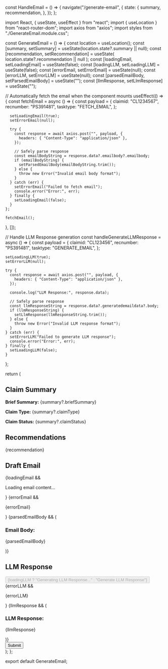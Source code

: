 const HandleEmail = () => {
  navigate("/generate-email", {
    state: {
      summary,
      recommendation,
    },
  });
};







import React, { useState, useEffect } from "react";
import { useLocation } from "react-router-dom";
import axios from "axios";
import styles from "./GenerateEmail.module.css";

const GenerateEmail = () => {
  const location = useLocation();
  const [summary, setSummary] = useState(location.state?.summary || null);
  const [recommendation, setRecommendation] = useState(
    location.state?.recommendation || null
  );
  const [loadingEmail, setLoadingEmail] = useState(false);
  const [loadingLLM, setLoadingLLM] = useState(false);
  const [errorEmail, setErrorEmail] = useState(null);
  const [errorLLM, setErrorLLM] = useState(null);
  const [parsedEmailBody, setParsedEmailBody] = useState("");
  const [llmResponse, setLlmResponse] = useState("");

  // Automatically fetch the email when the component mounts
  useEffect(() => {
    const fetchEmail = async () => {
      const payload = {
        claimid: "CL1234567",
        recnumber: "PS391481",
        tasktype: "FETCH_EMAIL",
      };

      setLoadingEmail(true);
      setErrorEmail(null);

      try {
        const response = await axios.post("", payload, {
          headers: { "Content-Type": "application/json" },
        });

        // Safely parse response
        const emailBodyString = response.data?.emailbody?.emailbody;
        if (emailBodyString) {
          setParsedEmailBody(emailBodyString.trim());
        } else {
          throw new Error("Invalid email body format");
        }
      } catch (err) {
        setErrorEmail("Failed to fetch email");
        console.error("Error:", err);
      } finally {
        setLoadingEmail(false);
      }
    };

    fetchEmail();
  }, []);

  // Handle LLM Response generation
  const handleGenerateLLMResponse = async () => {
    const payload = {
      claimid: "CL123456",
      recnumber: "PS391481",
      tasktype: "GENERATE_EMAIL",
    };

    setLoadingLLM(true);
    setErrorLLM(null);

    try {
      const response = await axios.post("", payload, {
        headers: { "Content-Type": "application/json" },
      });

      console.log("LLM Response:", response.data);

      // Safely parse response
      const llmResponseString = response.data?.generatedemaildata?.body;
      if (llmResponseString) {
        setLlmResponse(llmResponseString.trim());
      } else {
        throw new Error("Invalid LLM response format");
      }
    } catch (err) {
      setErrorLLM("Failed to generate LLM response");
      console.error("Error:", err);
    } finally {
      setLoadingLLM(false);
    }
  };

  return (
    <div className={styles.container}>
      <div className={styles.leftSection}>
        <div className={styles.sectionWindow}>
          <h2>Claim Summary</h2>
          <p><strong>Brief Summary:</strong> {summary?.briefSummary}</p>
          <p><strong>Claim Type:</strong> {summary?.claimType}</p>
          <p><strong>Claim Status:</strong> {summary?.claimStatus}</p>
        </div>
        <div className={styles.sectionWindow}>
          <h2>Recommendations</h2>
          <p>{recommendation}</p>
        </div>
      </div>
      <div className={styles.rightSection}>
        <div className={styles.sectionWindow}>
          <h2>Draft Email</h2>
          {loadingEmail && <p>Loading email content...</p>}
          {errorEmail && <p className={styles.errorText}>{errorEmail}</p>}
          {parsedEmailBody && (
            <div className={styles.emailPreview}>
              <h3>Email Body:</h3>
              <p className={styles.emailContent}>{parsedEmailBody}</p>
            </div>
          )}
        </div>
        <div className={styles.sectionWindow}>
          <h2>LLM Response</h2>
          <button
            className={styles.generateButton}
            onClick={handleGenerateLLMResponse}
            disabled={loadingLLM}
          >
            {loadingLLM ? "Generating LLM Response..." : "Generate LLM Response"}
          </button>
          {errorLLM && <p className={styles.errorText}>{errorLLM}</p>}
          {llmResponse && (
            <div className={styles.emailPreview}>
              <h3>LLM Response:</h3>
              <p className={styles.emailContent}>{llmResponse}</p>
            </div>
          )}
        </div>
        <button className={styles.submitButton}>Submit</button>
      </div>
    </div>
  );
};

export default GenerateEmail;
